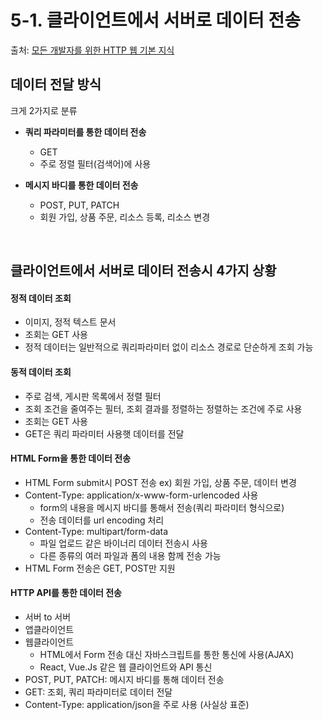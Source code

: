 # 5-1. 클라이언트에서 서버로 데이터 전송 
 
 출처: [모든 개발자를 위한 HTTP 웹 기본 지식](https://www.inflearn.com/course/http-%EC%9B%B9-%EB%84%A4%ED%8A%B8%EC%9B%8C%ED%81%AC/dashboard)
 
## 데이터 전달 방식

 크게 2가지로 분류
 
 * **쿼리 파라미터를 통한 데이터 전송**
     * GET
     * 주로 정렬 필터(검색어)에 사용
  
 * **메시지 바디를 통한 데이터 전송**
     * POST, PUT, PATCH
     * 회원 가입, 상품 주문, 리소스 등록, 리소스 변경

<br>

 ## 클라이언트에서 서버로 데이터 전송시 4가지 상황
 
  #### 정적 데이터 조회
  
   * 이미지, 정적 텍스트 문서
   * 조회는 GET 사용
   * 정적 데이터는 일반적으로 쿼리파라미터 없이 리소스 경로로 단순하게 조회 가능
   
  #### 동적 데이터 조회
  
   * 주로 검색, 게시판 목록에서 정렬 필터
   * 조회 조건을 줄여주는 필터, 조회 결과를 정렬하는 정렬하는 조건에 주로 사용
   * 조회는 GET 사용
   * GET은 쿼리 파라미터 사용햇 데이터를 전달
   
  #### HTML Form을 통한 데이터 전송
  
   * HTML Form submit시 POST 전송 ex) 회원 가입, 상품 주문, 데이터 변경
   * Content-Type: application/x-www-form-urlencoded 사용
     * form의 내용을 메시지 바디를 통해서 전송(쿼리 파라미터 형식으로)
     * 전송 데이터를 url encoding 처리
   * Content-Type: multipart/form-data
     * 파일 업로드 같은 바이너리 데이터 전송시 사용
     * 다른 종류의 여러 파일과 폼의 내용 함께 전송 가능
   * HTML Form 전송은 GET, POST만 지원

  #### HTTP API를 통한 데이터 전송
  
   * 서버 to 서버
   * 앱클라이언트
   * 웹클라이언트
     * HTML에서 Form 전송 대신 자바스크립트를 통한 통신에 사용(AJAX)
     * React, Vue.Js 같은 웹 클라이언트와 API 통신
   * POST, PUT, PATCH: 메시지 바디를 통해 데이터 전송
   * GET: 조회, 쿼리 파라미터로 데이터 전달
   * Content-Type: application/json을 주로 사용 (사실상 표준)
  
